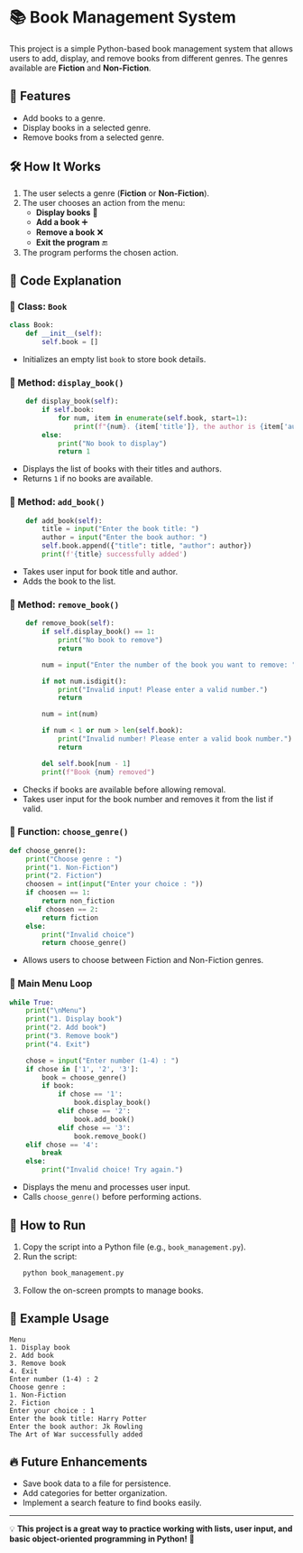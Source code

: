 # 📚 Book Management System

This project is a simple Python-based book management system that allows users to add, display, and remove books from different genres. The genres available are **Fiction** and **Non-Fiction**.

## 🚀 Features
- Add books to a genre.
- Display books in a selected genre.
- Remove books from a selected genre.

## 🛠️ How It Works

1. The user selects a genre (**Fiction** or **Non-Fiction**).
2. The user chooses an action from the menu:
   - **Display books** 📖
   - **Add a book** ➕
   - **Remove a book** ❌
   - **Exit the program** 🔚
3. The program performs the chosen action.

## 📝 Code Explanation

### 📌 Class: `Book`
```python
class Book:
    def __init__(self):
        self.book = []
```
- Initializes an empty list `book` to store book details.

### 📌 Method: `display_book()`
```python
    def display_book(self):
        if self.book:
            for num, item in enumerate(self.book, start=1):
                print(f"{num}. {item['title']}, the author is {item['author']}")
        else:
            print("No book to display")
            return 1
```
- Displays the list of books with their titles and authors.
- Returns `1` if no books are available.

### 📌 Method: `add_book()`
```python
    def add_book(self):
        title = input("Enter the book title: ")
        author = input("Enter the book author: ")
        self.book.append({"title": title, "author": author})
        print(f'{title} successfully added')
```
- Takes user input for book title and author.
- Adds the book to the list.

### 📌 Method: `remove_book()`
```python
    def remove_book(self):
        if self.display_book() == 1:
            print("No book to remove")
            return

        num = input("Enter the number of the book you want to remove: ")

        if not num.isdigit():
            print("Invalid input! Please enter a valid number.")
            return

        num = int(num)  

        if num < 1 or num > len(self.book):
            print("Invalid number! Please enter a valid book number.")
            return

        del self.book[num - 1]
        print(f"Book {num} removed")
```
- Checks if books are available before allowing removal.
- Takes user input for the book number and removes it from the list if valid.

### 📌 Function: `choose_genre()`
```python
def choose_genre():
    print("Choose genre : ")
    print("1. Non-Fiction")
    print("2. Fiction")
    choosen = int(input("Enter your choice : "))
    if choosen == 1:
        return non_fiction
    elif choosen == 2:
        return fiction
    else:
        print("Invalid choice")
        return choose_genre()
```
- Allows users to choose between Fiction and Non-Fiction genres.

### 📌 Main Menu Loop
```python
while True:
    print("\nMenu")
    print("1. Display book")
    print("2. Add book")
    print("3. Remove book")
    print("4. Exit")

    chose = input("Enter number (1-4) : ")
    if chose in ['1', '2', '3']:
        book = choose_genre()
        if book:
            if chose == '1':
                book.display_book()
            elif chose == '2':
                book.add_book()
            elif chose == '3':
                book.remove_book()
    elif chose == '4':
        break
    else:
        print("Invalid choice! Try again.")
```
- Displays the menu and processes user input.
- Calls `choose_genre()` before performing actions.

## 🏁 How to Run
1. Copy the script into a Python file (e.g., `book_management.py`).
2. Run the script:
   ```bash
   python book_management.py
   ```
3. Follow the on-screen prompts to manage books.

## 📌 Example Usage
```plaintext
Menu
1. Display book
2. Add book
3. Remove book
4. Exit
Enter number (1-4) : 2
Choose genre :
1. Non-Fiction
2. Fiction
Enter your choice : 1
Enter the book title: Harry Potter
Enter the book author: Jk Rowling
The Art of War successfully added
```

## 🔥 Future Enhancements
- Save book data to a file for persistence.
- Add categories for better organization.
- Implement a search feature to find books easily.

---
💡 **This project is a great way to practice working with lists, user input, and basic object-oriented programming in Python!** 🚀

